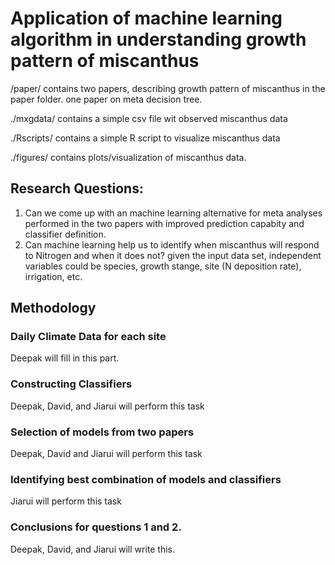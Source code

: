 
# Application of machine learning algorithm in understanding growth pattern of miscanthus

/paper/
contains two papers, describing growth pattern of miscanthus in the paper folder. 
one paper on meta decision tree.

./mxgdata/
contains a simple csv file wit observed miscanthus data

./Rscripts/
contains a simple R script to visualize miscanthus data

./figures/
contains plots/visualization of miscanthus data.


## Research Questions:
1. Can we come up with an machine learning  alternative for meta analyses performed in the two papers with improved prediction capabity and classifier definition.
2. Can machine learning help us to identify when miscanthus will respond to Nitrogen and when it does not? given the input data set, independent variables could be species, growth stange, site (N deposition rate), irrigation, etc.

## Methodology
### Daily Climate Data for each site
Deepak will fill in this part.
### Constructing Classifiers
Deepak, David, and Jiarui will perform this task
### Selection of models from two papers
Deepak, David and Jiarui will perform this task
### Identifying best combination of models and classifiers
Jiarui will perform this task
### Conclusions for questions 1 and 2.
Deepak, David, and Jiarui will write this.
